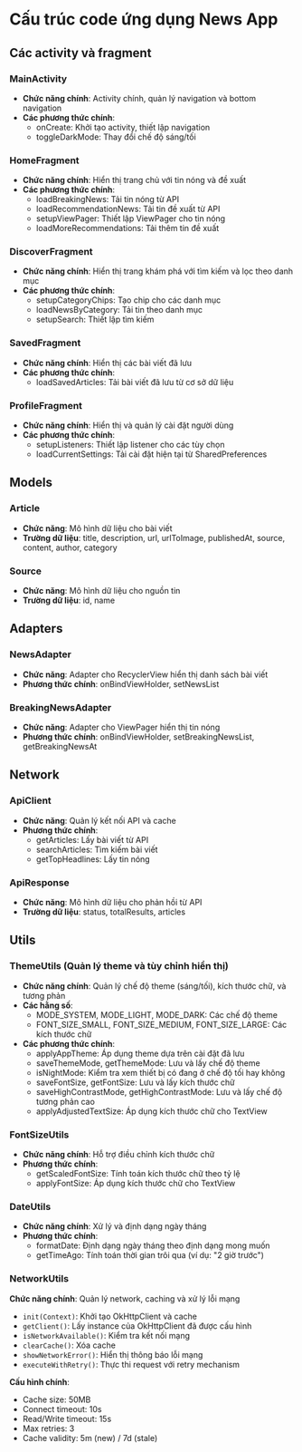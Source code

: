 # Cấu trúc code ứng dụng News App

## Các activity và fragment

### MainActivity
- **Chức năng chính**: Activity chính, quản lý navigation và bottom navigation
- **Các phương thức chính**:
  - onCreate: Khởi tạo activity, thiết lập navigation
  - toggleDarkMode: Thay đổi chế độ sáng/tối

### HomeFragment
- **Chức năng chính**: Hiển thị trang chủ với tin nóng và đề xuất
- **Các phương thức chính**:
  - loadBreakingNews: Tải tin nóng từ API
  - loadRecommendationNews: Tải tin đề xuất từ API
  - setupViewPager: Thiết lập ViewPager cho tin nóng
  - loadMoreRecommendations: Tải thêm tin đề xuất

### DiscoverFragment
- **Chức năng chính**: Hiển thị trang khám phá với tìm kiếm và lọc theo danh mục
- **Các phương thức chính**:
  - setupCategoryChips: Tạo chip cho các danh mục
  - loadNewsByCategory: Tải tin theo danh mục
  - setupSearch: Thiết lập tìm kiếm

### SavedFragment
- **Chức năng chính**: Hiển thị các bài viết đã lưu
- **Các phương thức chính**:
  - loadSavedArticles: Tải bài viết đã lưu từ cơ sở dữ liệu

### ProfileFragment
- **Chức năng chính**: Hiển thị và quản lý cài đặt người dùng
- **Các phương thức chính**:
  - setupListeners: Thiết lập listener cho các tùy chọn
  - loadCurrentSettings: Tải cài đặt hiện tại từ SharedPreferences

## Models
### Article
- **Chức năng**: Mô hình dữ liệu cho bài viết
- **Trường dữ liệu**: title, description, url, urlToImage, publishedAt, source, content, author, category

### Source
- **Chức năng**: Mô hình dữ liệu cho nguồn tin
- **Trường dữ liệu**: id, name

## Adapters
### NewsAdapter
- **Chức năng**: Adapter cho RecyclerView hiển thị danh sách bài viết
- **Phương thức chính**: onBindViewHolder, setNewsList

### BreakingNewsAdapter
- **Chức năng**: Adapter cho ViewPager hiển thị tin nóng
- **Phương thức chính**: onBindViewHolder, setBreakingNewsList, getBreakingNewsAt

## Network
### ApiClient
- **Chức năng**: Quản lý kết nối API và cache
- **Phương thức chính**: 
  - getArticles: Lấy bài viết từ API
  - searchArticles: Tìm kiếm bài viết
  - getTopHeadlines: Lấy tin nóng

### ApiResponse
- **Chức năng**: Mô hình dữ liệu cho phản hồi từ API
- **Trường dữ liệu**: status, totalResults, articles

## Utils

### ThemeUtils (Quản lý theme và tùy chỉnh hiển thị)
- **Chức năng chính**: Quản lý chế độ theme (sáng/tối), kích thước chữ, và tương phản
- **Các hằng số**:
  - MODE_SYSTEM, MODE_LIGHT, MODE_DARK: Các chế độ theme
  - FONT_SIZE_SMALL, FONT_SIZE_MEDIUM, FONT_SIZE_LARGE: Các kích thước chữ
- **Các phương thức chính**:
  - applyAppTheme: Áp dụng theme dựa trên cài đặt đã lưu
  - saveThemeMode, getThemeMode: Lưu và lấy chế độ theme
  - isNightMode: Kiểm tra xem thiết bị có đang ở chế độ tối hay không
  - saveFontSize, getFontSize: Lưu và lấy kích thước chữ
  - saveHighContrastMode, getHighContrastMode: Lưu và lấy chế độ tương phản cao
  - applyAdjustedTextSize: Áp dụng kích thước chữ cho TextView

### FontSizeUtils
- **Chức năng chính**: Hỗ trợ điều chỉnh kích thước chữ
- **Phương thức chính**: 
  - getScaledFontSize: Tính toán kích thước chữ theo tỷ lệ
  - applyFontSize: Áp dụng kích thước chữ cho TextView

### DateUtils
- **Chức năng chính**: Xử lý và định dạng ngày tháng
- **Phương thức chính**: 
  - formatDate: Định dạng ngày tháng theo định dạng mong muốn
  - getTimeAgo: Tính toán thời gian trôi qua (ví dụ: "2 giờ trước")

### NetworkUtils
**Chức năng chính**: Quản lý network, caching và xử lý lỗi mạng
- `init(Context)`: Khởi tạo OkHttpClient và cache
- `getClient()`: Lấy instance của OkHttpClient đã được cấu hình
- `isNetworkAvailable()`: Kiểm tra kết nối mạng
- `clearCache()`: Xóa cache
- `showNetworkError()`: Hiển thị thông báo lỗi mạng
- `executeWithRetry()`: Thực thi request với retry mechanism

**Cấu hình chính**:
- Cache size: 50MB
- Connect timeout: 10s
- Read/Write timeout: 15s
- Max retries: 3
- Cache validity: 5m (new) / 7d (stale)
